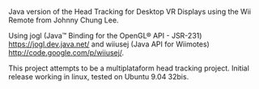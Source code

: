 Java version of the Head Tracking for Desktop VR Displays using the Wii Remote from Johnny Chung Lee.

Using jogl (Java™ Binding for the OpenGL® API - JSR-231) https://jogl.dev.java.net/ and wiiusej (Java API for Wiimotes) http://code.google.com/p/wiiusej/.

This project attempts to be a multiplataform head tracking project. Initial release working in linux, tested on Ubuntu 9.04 32bis.